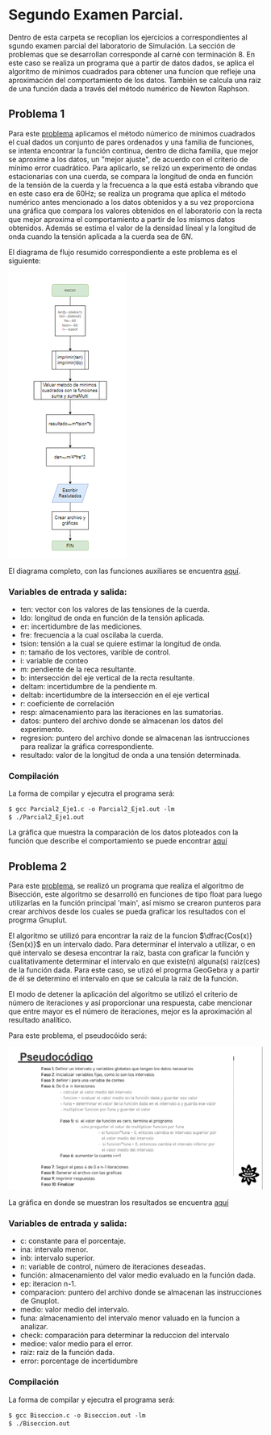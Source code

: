 # Segundo Examen Parcial.
Dentro de esta carpeta se recoplian los ejercicios a correspondientes al sgundo examen parcial del laboratorio de Simulación. La sección de problemas que se desarrollan corresponde al carné con terminación 8. En este caso se realiza un programa que a partir de datos dados, se aplica el algoritmo de mínimos cuadrados para obtener una funcíon que refleje una aproximación del comportamiento de los datos. También se calcula una raiz de una función dada a través del método numérico de Newton Raphson. 

## Problema 1
Para este [problema](/Segundo_parcial/Parcial2_Eje1.c) aplicamos el método númerico de mínimos cuadrados el cual dados un conjunto de pares ordenados y una familia de funciones, se intenta encontrar la función continua, dentro de dicha familia, que mejor se aproxime a los datos, un "mejor ajuste", de acuerdo con el criterio de mínimo error cuadrático. Para aplicarlo, se relizó un experimento de ondas estacionarias con una cuerda, se compara la longitud de onda en función de la tensión de la cuerda y la frecuenca a la que está estaba vibrando que en este caso era de 60Hz; se realiza un programa que aplica el método numérico antes mencionado a los datos obtenidos y a su vez proporciona una gráfica que compara los valores obtenidos en el laboratorio con la recta que mejor aproxima el comportamiento a partir de los mismos datos obtenidos. Además se estima el valor de la densidad líneal  y la longitud de onda cuando la tensión aplicada a la cuerda sea de $6N$.

El diagrama de flujo resumido correspondiente a este problema es el siguiente:

![](Imagenes/Diagrama%201.png) 

El diagrama completo, con las funciones auxiliares se encuentra [aquí](/Segundo_parcial/Imagenes/MinCuadrados.pdf).


### Variables de entrada y salida:
- ten: vector con los valores de las tensiones de la cuerda.
- ldo: longitud de onda en función de la tensión aplicada.
- er: incertidumbre de las mediciones.
- fre: frecuencia a la cual oscilaba la cuerda. 
- tsion: tensión a la cual se quiere estimar la longitud de onda. 
- n: tamaño de los vectores, varible de control.
- i: variable de conteo
- m: pendiente de la reca resultante.
- b: intersección del eje vertical de la recta resultante.
- deltam: incertidumbre de la pendiente m.
- deltab: incertidumbre de la intersección en el eje vertical
- r: coeficiente de correlación
- resp: almacenamiento para las iteraciones en las sumatorias. 
- datos: puntero del archivo donde se almacenan los datos del experimento.
- regresion: puntero del archivo donde se almacenan las isntrucciones para realizar la gráfica correspondiente.
- resultado: valor de la longitud de onda a una tensión determinada.

### Compilación
La forma de compilar y ejecutra el programa será:
```
$ gcc Parcial2_Eje1.c -o Parcial2_Eje1.out -lm
$ ./Parcial2_Eje1.out
```
La gráfica que muestra la comparación de los datos ploteados con la función que describe el comportamiento se puede encontrar [aquí](/Problemas_Programaci%C3%B3n/MinimosCuadrados.jpeg)

## Problema 2
Para este [problema](/Segundo_parcial/Biseccion.c), se realizó un programa que realiza el algoritmo de Bisección, este algoritmo se desarrolló en funciones de tipo float para luego utilizarlas en la función principal 'main', así mismo se crearon punteros para crear archivos desde los cuales se pueda graficar los resultados con el progrma Gnuplut.

El algoritmo se utilizó para encontrar la raiz de la funcion $\dfrac{Cos(x)}{Sen(x)}$ en un intervalo dado. Para determinar el intervalo a utilizar, o en qué intervalo se desesa encontrar la raíz, basta con graficar la función y cualitativamente determinar el intervalo en que existe(n) alguna(s) raiz(ces) de la función dada. Para este caso, se utizó el progrma GeoGebra  y a partir de él se determino el intervalo en que se calcula la raiz de la función. 

El modo de detener la aplicación del algoritmo se utilizó  el criterio de número de iteraciones y así proporcionar una respuesta, cabe mencionar que entre mayor es el número de iteraciones, mejor es la aproximación al resultado analítico.

Para este problema, el pseudocóido será:

![](/Segundo_parcial/Imagenes/Ejercicio2.png)

La gráfica en donde se muestran los resultados se encuentra [aquí](/Segundo_parcial/Funcion_y_raiz.jpeg)

### Variables de entrada y salida:
- c: constante para el porcentaje.
- ina: intervalo menor.
- inb: intervalo superior.
- n: variable de control, número de iteraciones deseadas. 
- función: almacenamiento del valor medio evaluado en la función dada. 
- ep: iteracion n-1.
- comparacion: puntero del archivo donde se almacenan las instrucciones de Gnuplot.
- medio: valor medio del intervalo.
- funa: almacenamiento del intervalo menor valuado en la funcion a analizar.
- check: comparación para determinar la reduccion del intervalo
- medioe: valor medio para el error. 
- raiz: raiz de la función dada.
- error: porcentage de incertidumbre

### Compilación
La forma de compilar y ejecutra el programa será:
```
$ gcc Biseccion.c -o Biseccion.out -lm
$ ./Biseccion.out
```
